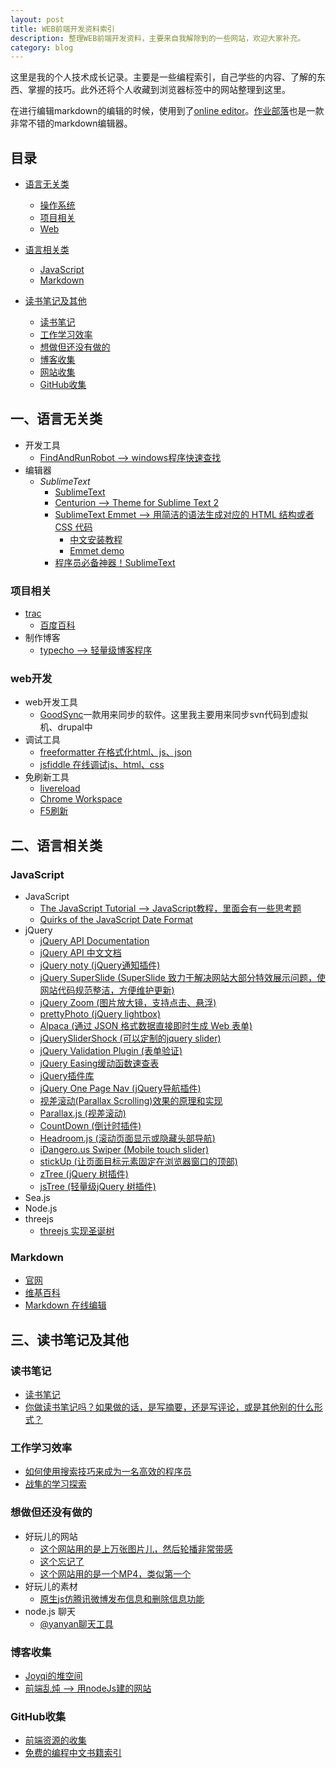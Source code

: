 ```yaml
---
layout: post
title: WEB前端开发资料索引
description: 整理WEB前端开发资料，主要来自我解除到的一些网站，欢迎大家补充。
category: blog
---
```


这里是我的个人技术成长记录。主要是一些编程索引，自己学些的内容、了解的东西、掌握的技巧。此外还将个人收藏到浏览器标签中的网站整理到这里。

在进行编辑markdown的编辑的时候，使用到了[online editor](http://markable.in/)。[作业部落](https://www.zybuluo.com/mdeditor)也是一款非常不错的markdown编辑器。

## 目录
* [语言无关类](#语言无关类)
    * [操作系统](#操作系统)
    * [项目相关](#项目相关)
    * [Web](#web)

* [语言相关类](#语言相关类)
  * [JavaScript](#javascript)  
  * [Markdown](#Markdown)  
    
* [读书笔记及其他](#读书笔记及其他)
  * [读书笔记](#读书笔记)
  * [工作学习效率](#工作学习效率)
  * [想做但还没有做的](#想做但还没有做的)
  * [博客收集](#博客收集)
  * [网站收集](#网站收集)
  * [GitHub收集](#GitHub收集)

## 一、语言无关类
* 开发工具
    * [FindAndRunRobot --> windows程序快速查找](http://www.donationcoder.com/Software/Mouser/findrun/)
* 编辑器
    * *SublimeText*
        * [SublimeText](http://www.sublimetext.com/)
        * [Centurion --> Theme for Sublime Text 2](https://github.com/allanhortle/Centurion)
        * [SublimeText Emmet --> 用简洁的语法生成对应的 HTML 结构或者 CSS 代码](https://github.com/sergeche/emmet-sublime)
            * [中文安装教程](http://blog.wpjam.com/m/emmet/)
            * [Emmet demo](http://emmet.io/)
        * [程序员必备神器！SublimeText](http://www.iplaysoft.com/sublimetext.html)

### 项目相关
* [trac](http://trac.edgewall.org/)
    * [百度百科](http://baike.baidu.com/view/1970300.htm)
* 制作博客
    * [typecho --> 轻量级博客程序](http://typecho.org/)

### web开发
* web开发工具
    * [GoodSync](http://www.goodsync.com/)一款用来同步的软件。这里我主要用来同步svn代码到虚拟机、drupal中
* 调试工具
    * [freeformatter 在格式化html、js、json](http://www.freeformatter.com/)
    * [jsfiddle 在线调试js、html、css](http://jsfiddle.net/)
* 免刷新工具
    * [livereload](http://livereload.com/)
    * [Chrome Workspace](http://icewater.me/?p=862)
    * [F5刷新](http://getf5.com/)

## 二、语言相关类

### JavaScript
* JavaScript
    * [The JavaScript Tutorial --> JavaScript教程，里面会有一些思考题](http://javascript.info/)
    * [Quirks of the JavaScript Date Format](http://www.shotover.clara.net/datetest.htm)
* jQuery
    * [jQuery API Documentation](http://api.jquery.com/)
    * [jQuery API 中文文档](http://jquery.bootcss.com/)
    * [jQuery noty (jQuery通知插件)](http://ned.im/noty/)
    * [jQuery SuperSlide (SuperSlide 致力于解决网站大部分特效展示问题，使网站代码规范整洁，方便维护更新)](http://www.superslide2.com/index.html)
    * [jQuery Zoom (图片放大镜，支持点击、悬浮)](http://www.jacklmoore.com/zoom/)
    * [prettyPhoto (jQuery lightbox)](http://www.no-margin-for-errors.com/projects/prettyphoto-jquery-lightbox-clone/#prettyPhoto)
    * [Alpaca (通过 JSON 格式数据直接即时生成 Web 表单)](http://www.alpacajs.org/)
    * [jQuerySliderShock (可以定制的jquery slider)](http://www.jqueryslidershock.com/)
    * [jQuery Validation Plugin (表单验证)](http://jqueryvalidation.org/)
    * [jQuery Easing缓动函数速查表](http://easings.net/zh-cn)
    * [jQuery插件库](http://www.jq22.com/)
    * [jQuery One Page Nav (jQuery导航插件)](http://www.dowebok.com/demo/122/)
    * [视差滚动(Parallax Scrolling)效果的原理和实现](http://www.cnblogs.com/JoannaQ/archive/2013/02/08/2909111.html)
    * [Parallax.js (视差滚动)](https://github.com/wagerfield/parallax)
    * [CountDown (倒计时插件)](http://www.littlewebthings.com/projects/countdown/)
    * [Headroom.js (滚动页面显示或隐藏头部导航)](http://wicky.nillia.ms/headroom.js/)
    * [iDangero.us Swiper (Mobile touch slider)](http://www.idangero.us/sliders/swiper/)
    * [stickUp (让页面目标元素固定在浏览器窗口的顶部)](http://lirancohen.github.io/stickUp/)
    * [zTree (jQuery 树插件)](http://www.ztree.me/v3/main.php#_zTreeInfo)
    * [jsTree (轻量级jQuery 树插件)](http://www.jstree.com/)
* Sea.js
* Node.js
* threejs
    * [threejs 实现圣诞树](http://www.html-js.com/topic/139)

### Markdown
* [官网](http://daringfireball.net/projects/markdown/)
* [维基百科](http://zh.wikipedia.org/wiki/Markdown)
* [Markdown 在线编辑](http://markable.in/editor/)

## 三、读书笔记及其他

### 读书笔记
* [读书笔记](http://www.write.org.cn/)
* [你做读书笔记吗？如果做的话，是写摘要，还是写评论，或是其他别的什么形式？](http://www.zhihu.com/question/19616127)


### 工作学习效率
* [如何使用搜索技巧来成为一名高效的程序员](http://blog.jobbole.com/371/)
* [战隼的学习探索](http://www.read.org.cn/)


### 想做但还没有做的
* 好玩儿的网站
    * [这个网站用的是上万张图片儿，然后轮播非常带感](http://www.5emegauche.com/agence)
    * [这个忘记了](http://www.vlog.it/)
    * [这个网站用的是一个MP4，类似第一个](http://www.domanistudios.com/#/careers)
* 好玩儿的素材
    * [原生js仿腾讯微博发布信息和删除信息功能](http://www.17sucai.com/pins/3556.html)
* node.js 聊天
    * [@yanyan聊天工具](在2.21共享中)

### 博客收集
* [Joyqi的堆空间](http://70.io/)
* [前端乱炖 --> 用nodeJs建的网站](http://www.html-js.com/)

### GitHub收集
* [前端资源的收集](https://github.com/airyland/Jsource)
* [免费的编程中文书籍索引](https://github.com/justjavac/free-programming-books-zh_CN)